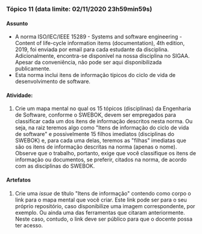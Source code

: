 ### Tópico 11 (data limite: **02/11/2020 23h59min59s**)

#### Assunto

- A norma ISO/IEC/IEEE 15289 - Systems and software engineering - Content of life-cycle information items (documentation), 
4th edition, 2019, foi enviada por email para cada estudante da disciplina. Adicionalmente, encontra-se disponível na nossa disciplina no SIGAA. 
Apesar da conveniência, não pode ser aqui disponibilizada publicamente. 
- Esta norma inclui itens de informação típicos do ciclo de vida de desenvolvimento de software. 

#### Atividade:

1. Crie um mapa mental no qual os 15 tópicos (disciplinas) da Engenharia de Software, conforme o SWEBOK,
devem ser empregados para classificar cada um dos itens de informação descritos nesta norma. Ou seja, 
na raiz teremos algo como "Itens de informação do ciclo de vida de software" e possivelmente 15 filhos
imediatos (disciplinas do SWEBOK) e, para cada uma delas, teremos as "filhas" imediatas que são os itens 
de informação descritas na norma (apenas o nome). Observe que o trabalho, portanto, exige que você 
classifique os itens de informação ou documentos, se preferir, citados na norma, de acordo com as
disciplinas do SWEBOK.

#### Artefatos

1. Crie uma _issue_ de título "Itens de informação" contendo como corpo o link para o mapa mental que você criar. 
Este link pode ser para o seu próprio repositório, caso disponibilize uma imagem correspondente, por exemplo.
Ou ainda uma das ferramentas que citaram anteriormente. Neste caso, contudo, o link deve ser público para que
o docente possa ter acesso.
